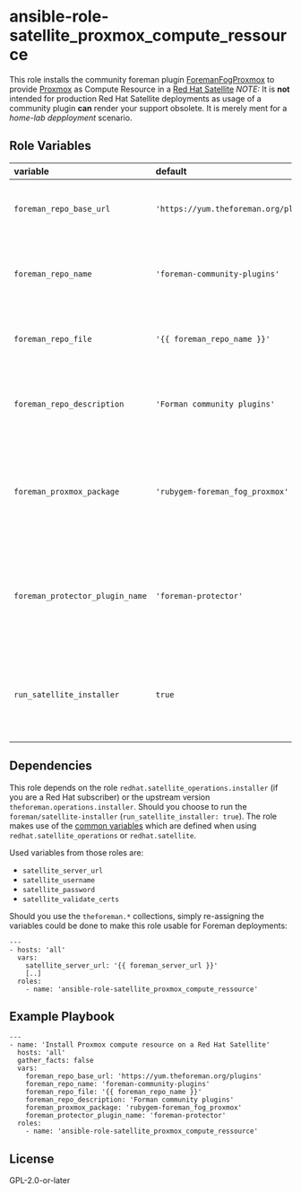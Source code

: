 ansible-role-satellite_proxmox_compute_ressource
=========

This role installs the community foreman plugin [ForemanFogProxmox](https://github.com/theforeman/foreman_fog_proxmox) to provide [Proxmox](https://www.proxmox.com) as Compute Resource in a [Red Hat Satellite](https://www.redhat.com/en/technologies/management/satellite)
*NOTE:* It is **not** intended for production Red Hat Satellite deployments as usage of a community plugin **can** render your support obsolete. It is merely ment for a *home-lab depployment* scenario.

Role Variables
--------------

| variable                        | default                                 | required | description                                                                       |
| :------------------------------ | :-------------------------------------- | :------- | :-------------------------------------------------------------------------------- |
| `foreman_repo_base_url`         | `'https://yum.theforeman.org/plugins'`  | false    | base URL of the Foreman plugin repository                                         |
| `foreman_repo_name`             | `'foreman-community-plugins'`           | false    | name of the repository created on the Satellite host                              |
| `foreman_repo_file`             | `'{{ foreman_repo_name }}'`             | false    | file of the repository created on the Satellite host                              |
| `foreman_repo_description`      | `'Forman community plugins'`            | false    | description of the repository created on the Satellite host                       |
| `foreman_proxmox_package`       | `'rubygem-foreman_fog_proxmox'`         | false    | name of the package which provides the Proxmox compute resource                   |
| `foreman_protector_plugin_name` | `'foreman-protector'`                   | false    | name of the foreman-protector to disable during installation of above package     |
| `run_satellite_installer`       | `true`                                  | false    | whether to run the satellite-installer after installing the package               |

Dependencies
------------

This role depends on the role `redhat.satellite_operations.installer` (if you are a Red Hat subscriber) or the upstream version `theforeman.operations.installer`. Should you choose to run the `foreman/satellite-installer` (`run_satellite_installer: true`).
The role makes use of the [common variables](https://theforeman.github.io/foreman-ansible-modules/latest/README.html#common-role-variables) which are defined when using `redhat.satellite_operations` or `redhat.satellite`.

Used variables from those roles are:
- `satellite_server_url`
- `satellite_username`
- `satellite_password`
- `satellite_validate_certs`

Should you use the `theforeman.*` collections, simply re-assigning the variables could be done to make this role usable for Foreman deployments:
```
---
- hosts: 'all'
  vars:
    satellite_server_url: '{{ foreman_server_url }}'
    [..]
  roles:
    - name: 'ansible-role-satellite_proxmox_compute_ressource'

```

Example Playbook
----------------

```
---
- name: 'Install Proxmox compute resource on a Red Hat Satellite'
  hosts: 'all'
  gather_facts: false
  vars:
    foreman_repo_base_url: 'https://yum.theforeman.org/plugins'
    foreman_repo_name: 'foreman-community-plugins'
    foreman_repo_file: '{{ foreman_repo_name }}'
    foreman_repo_description: 'Forman community plugins'
    foreman_proxmox_package: 'rubygem-foreman_fog_proxmox'
    foreman_protector_plugin_name: 'foreman-protector'
  roles:
    - name: 'ansible-role-satellite_proxmox_compute_ressource'
```
License
-------

GPL-2.0-or-later
